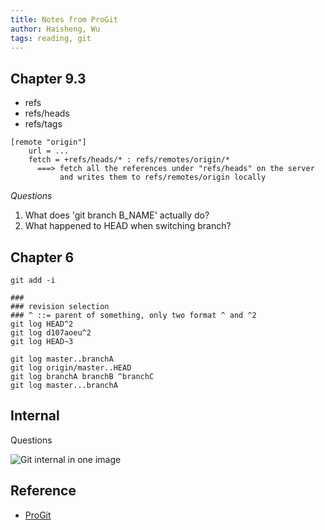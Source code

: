 ```yaml
---
title: Notes from ProGit
author: Haisheng, Wu
tags: reading, git
---
```


## Chapter 9.3
   - refs
   - refs/heads
   - refs/tags

~~~~~~{.sh}
[remote "origin"]
    url = ...
    fetch = +refs/heads/* : refs/remotes/origin/*
      ===> fetch all the references under "refs/heads" on the server 
           and writes them to refs/remotes/origin locally
~~~~~~

_Questions_

   1. What does 'git branch B_NAME' actually do?
   2. What happened to HEAD when switching branch?

## Chapter 6

~~~~~~{.sh}
git add -i
~~~~~~

~~~~~~{.sh}
###
### revision selection
### ^ ::= parent of something, only two format ^ and ^2
git log HEAD^2 
git log d107aoeu^2
git log HEAD~3
~~~~~~

~~~~~~{.sh}
git log master..branchA
git log origin/master..HEAD
git log branchA branchB ^branchC
git log master...branchA
~~~~~~

## Internal

Questions

![Git internal in one image](http://freizl.github.com/images/git_internal.png)

## Reference
  + [ProGit](http://progit.org/book/)
